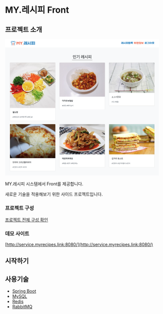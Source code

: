 # MY.레시피 Front

## 프로젝트 소개

![screenshot](screenshot.png)

MY.레시피 시스템에서 Front를 제공합니다.

새로운 기술을 적용해보기 위한 사이드 프로젝트입니다.

### 프로젝트 구성

[프로젝트 전체 구성 확인]()

### 데모 사이트 

[http://service.myrecipes.link:8080/](http://service.myrecipes.link:8080/)

## 시작하기

## 사용기술

* [Spring Boot](https://spring.io/projects/spring-boot)
* [MySQL](https://www.mysql.com/)
* [Redis](https://redis.io/)
* [RabbitMQ](https://www.rabbitmq.com/)
